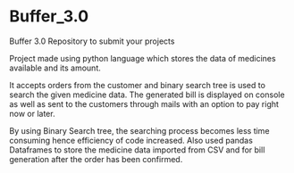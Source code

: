 # Buffer_3.0
Buffer 3.0 Repository to submit your projects

Project made using python language which stores the data of medicines available and its amount.

It accepts orders from the customer and binary search tree is used to search the given medicine data. The generated bill is displayed on console as well as sent to the customers through mails with an option to pay right now or later.

By using Binary Search tree, the searching process becomes less time consuming hence efficiency of code increased. Also used pandas Dataframes to store the medicine data imported from CSV and for bill generation after the order has been confirmed.

